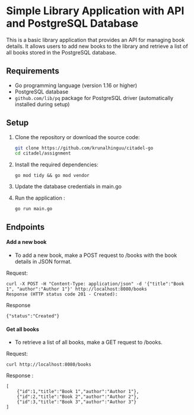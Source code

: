 # Simple Library Application with API and PostgreSQL Database

This is a basic library application that provides an API for managing book details. It allows users to add new books to the library and retrieve a list of all books stored in the PostgreSQL database.

## Requirements

- Go programming language (version 1.16 or higher)
- PostgreSQL database
- `github.com/lib/pq` package for PostgreSQL driver (automatically installed during setup)

## Setup

1. Clone the repository or download the source code:

   ```bash
   git clone https://github.com/krunalhinguu/citadel-go
   cd citadel/assignment
   ```

2. Install the required dependencies:

    ``` 
    go mod tidy && go mod vendor
    ```

3. Update the database credentials in main.go

4. Run the application :

    ```
    go run main.go
    ```

## Endpoints

#### Add a new book
- To add a new book, make a POST request to /books with the book details in JSON format.


Request:


``` 
curl -X POST -H "Content-Type: application/json" -d '{"title":"Book 1", "author":"Author 1"}' http://localhost:8080/books
Response (HTTP status code 201 - Created):
```
Response

```
{"status":"Created"}
```

#### Get all books
- To retrieve a list of all books, make a GET request to /books.

Request:

```
curl http://localhost:8080/books
```


Response :
```
[
    {"id":1,"title":"Book 1","author":"Author 1"},
    {"id":2,"title":"Book 2","author":"Author 2"},
    {"id":3,"title":"Book 3","author":"Author 3"}
]
```